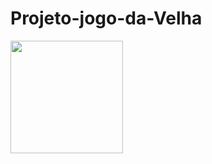 # Projeto-jogo-da-Velha

<a href="https://github.com/YtaloSantoss/YaloSantos.git">
<img height="180em" src="https://github-readme-stats.vercel.app/api/pin/?username=ytalo&repo=github-readme-stats&cache_seconds=86400&theme=react" /></a>
